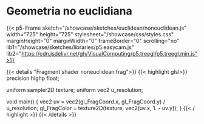 # Geometria no euclidiana
<script>
    function disableScroll(canvas){
        canvas.onwheel = function(event){
            event.preventDefault();
        };

        canvas.onmousewheel = function(event){
            event.preventDefault();
        };
    }
</script>


{{< p5-iframe sketch="/showcase/sketches/euclidean/noneuclidean.js" width="725" height="725" stylesheet="/showcase/css/styles.css" marginHeight="0" marginWidth="0" frameBorder="0" scrolling="no" lib1="/showcase/sketches/libraries/p5.easycam.js" lib2="https://cdn.jsdelivr.net/gh/VisualComputing/p5.treegl/p5.treegl.min.js">}}

{{< details "Fragment shader noneuclidean.frag">}}
{{< highlight glsl>}}
precision highp float;

uniform sampler2D texture;
uniform vec2 u_resolution;

void main() {
  vec2 uv = vec2(gl_FragCoord.x, gl_FragCoord.y) / u_resolution;
  gl_FragColor = texture2D(texture, vec2(uv.x, 1. - uv.y));
}
{{< / highlight >}}
{{< /details >}}